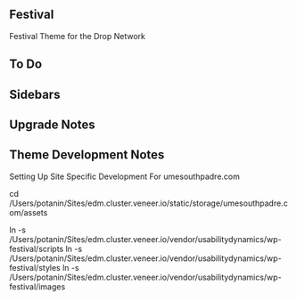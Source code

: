 Festival
-----

Festival Theme for the Drop Network

To Do
-----

Sidebars
--------

Upgrade Notes
-------------

Theme Development Notes
-----------------------

Setting Up Site Specific Development For umesouthpadre.com

cd /Users/potanin/Sites/edm.cluster.veneer.io/static/storage/umesouthpadre.com/assets

ln -s /Users/potanin/Sites/edm.cluster.veneer.io/vendor/usabilitydynamics/wp-festival/scripts
ln -s /Users/potanin/Sites/edm.cluster.veneer.io/vendor/usabilitydynamics/wp-festival/styles
ln -s /Users/potanin/Sites/edm.cluster.veneer.io/vendor/usabilitydynamics/wp-festival/images
